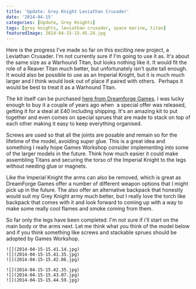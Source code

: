 ```yaml
---
title: 'Update: Grey Knight Leviathan Crusader'
date: '2014-04-15'
categories: [Update, Grey Knights]
tags: [grey knights, leviathan crusader, space marine, titan]
featuredImage: 2014-04-15-15.45.24.jpg
---
```


Here is the progress I've made so far on this exciting new project, a Leviathan Crusader. I'm not currently sure if I'm going to use it as. It's about the same size as a Warhound Titan, but looks nothing like it. It would fit the role of a Reaver Titan much better, but unfortunately isn't quite tall enough. It would also be possible to use as an Imperial Knight, but it is much much larger and I think would look out of place if paired with others.  Perhaps it would be best to treat it as a Warhound Titan.

The kit itself can be purchased [here from Dreamforge Games](http://dreamforge-games.com/products/leviathan-crusader). I was lucky enough to buy it a couple of years ago when  a special offer was released, getting it for a steal at £40 including shipping. It's an amazing kit to put together and even comes on special sprues that are made to stack on top of each other making it easy to keep everything organised.

Screws are used so that all the joints are posable and remain so for the lifetime of the model, avoiding super glue. This is a great idea and something I really hope Games Workshop consider implementing into some of the larger models in the future. Think how much easier it could make assembling Titans and securing the torso of the Imperial Knight to the legs without needing glue or magnets.

Like the Imperial Knight the arms can also be removed, which is great as DreamForge Games offer a number of different weapon options that I might pick up in the future. The also offer an alternative backpack that honestly would suit my Grey Knight army much better, but I really love the torch like backpack that comes with it and look forward to coming up with a way to make some really cool flames and smoke coming from them.

So far only the legs have been completed. I'm not sure if i'll start on the main body or the arms next. Let me think what you think of the model below and if you think something like screws and stackable sprues should be adopted by Games Workshop.

```grid|3
![](2014-04-15-15.41.14.jpg)
![](2014-04-15-15.41.35.jpg)
![](2014-04-15-15.42.06.jpg)
```

```grid|3
![](2014-04-15-15.42.35.jpg)
![](2014-04-15-15.43.07.jpg)
![](2014-04-15-15.44.59.jpg)
```
